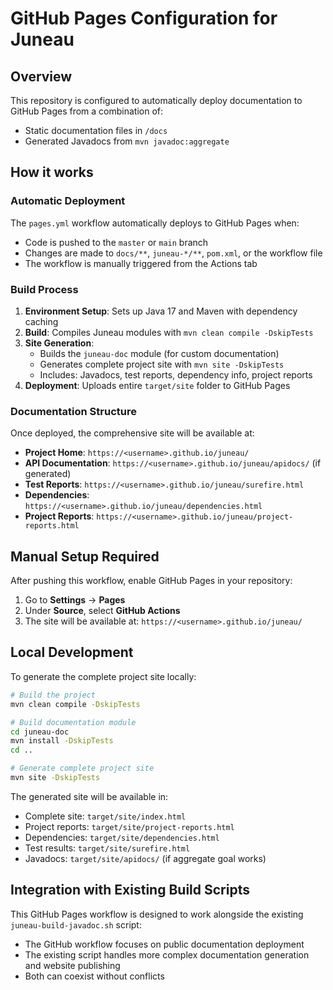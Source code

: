 <!--
 ***************************************************************************************************************************
 * Licensed to the Apache Software Foundation (ASF) under one or more contributor license agreements.  See the NOTICE file *
 * distributed with this work for additional information regarding copyright ownership.  The ASF licenses this file        *
 * to you under the Apache License, Version 2.0 (the "License"); you may not use this file except in compliance            *
 * with the License.  You may obtain a copy of the License at                                                              *
 *                                                                                                                         *
 *  http://www.apache.org/licenses/LICENSE-2.0                                                                             *
 *                                                                                                                         *
 * Unless required by applicable law or agreed to in writing, software distributed under the License is distributed on an  *
 * "AS IS" BASIS, WITHOUT WARRANTIES OR CONDITIONS OF ANY KIND, either express or implied.  See the License for the        *
 * specific language governing permissions and limitations under the License.                                              *
 ***************************************************************************************************************************
-->
# GitHub Pages Configuration for Juneau

## Overview

This repository is configured to automatically deploy documentation to GitHub Pages from a combination of:
- Static documentation files in `/docs`
- Generated Javadocs from `mvn javadoc:aggregate`

## How it works

### Automatic Deployment
The `pages.yml` workflow automatically deploys to GitHub Pages when:
- Code is pushed to the `master` or `main` branch
- Changes are made to `docs/**`, `juneau-*/**`, `pom.xml`, or the workflow file
- The workflow is manually triggered from the Actions tab

### Build Process
1. **Environment Setup**: Sets up Java 17 and Maven with dependency caching
2. **Build**: Compiles Juneau modules with `mvn clean compile -DskipTests`
3. **Site Generation**:
   - Builds the `juneau-doc` module (for custom documentation)
   - Generates complete project site with `mvn site -DskipTests`
   - Includes: Javadocs, test reports, dependency info, project reports
4. **Deployment**: Uploads entire `target/site` folder to GitHub Pages

### Documentation Structure
Once deployed, the comprehensive site will be available at:
- **Project Home**: `https://<username>.github.io/juneau/`
- **API Documentation**: `https://<username>.github.io/juneau/apidocs/` (if generated)
- **Test Reports**: `https://<username>.github.io/juneau/surefire.html`
- **Dependencies**: `https://<username>.github.io/juneau/dependencies.html`
- **Project Reports**: `https://<username>.github.io/juneau/project-reports.html`

## Manual Setup Required

After pushing this workflow, enable GitHub Pages in your repository:

1. Go to **Settings** → **Pages**
2. Under **Source**, select **GitHub Actions**
3. The site will be available at: `https://<username>.github.io/juneau/`

## Local Development

To generate the complete project site locally:

```bash
# Build the project
mvn clean compile -DskipTests

# Build documentation module
cd juneau-doc
mvn install -DskipTests
cd ..

# Generate complete project site
mvn site -DskipTests
```

The generated site will be available in:
- Complete site: `target/site/index.html`
- Project reports: `target/site/project-reports.html`
- Dependencies: `target/site/dependencies.html`
- Test results: `target/site/surefire.html`
- Javadocs: `target/site/apidocs/` (if aggregate goal works)

## Integration with Existing Build Scripts

This GitHub Pages workflow is designed to work alongside the existing `juneau-build-javadoc.sh` script:
- The GitHub workflow focuses on public documentation deployment
- The existing script handles more complex documentation generation and website publishing
- Both can coexist without conflicts
